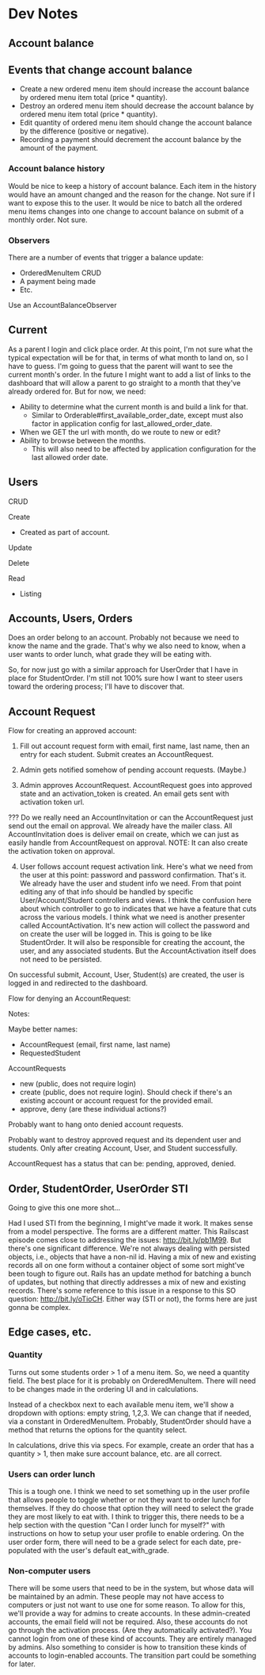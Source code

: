 Dev Notes
=========

Account balance
---------------

## Events that change account balance

  - Create a new ordered menu item should increase the account balance by
    ordered menu item total (price * quantity).
  - Destroy an ordered menu item should decrease the account balance by
    ordered menu item total (price * quantity).
  - Edit quantity of ordered menu item should change the account balance by the
    difference (positive or negative).
  - Recording a payment should decrement the account balance by the amount of
    the payment.

### Account balance history

Would be nice to keep a history of account balance. Each item in the history
would have an amount changed and the reason for the change. Not sure if I want
to expose this to the user. It would be nice to batch all the ordered menu
items changes into one change to account balance on submit of a monthly order.
Not sure.

### Observers

There are a number of events that trigger a balance update:

  - OrderedMenuItem CRUD
  - A payment being made
  - Etc.

Use an AccountBalanceObserver

Current
-------

As a parent I login and click place order. At this point, I'm not sure what the
typical expectation will be for that, in terms of what month to land on, so I
have to guess. I'm going to guess that the parent will want to see the current
month's order. In the future I might want to add a list of links to the
dashboard that will allow a parent to go straight to a month that they've
already ordered for. But for now, we need:

* Ability to determine what the current month is and build a link for that.
  - Similar to Orderable#first_available_order_date, except must also factor in
  application config for last_allowed_order_date.
* When we GET the url with month, do we route to new or edit?
* Ability to browse between the months.
  - This will also need to be affected by application configuration for the
  last allowed order date.

Users
-----

CRUD

Create
  - Created as part of account.

Update

Delete

Read
  - Listing

Accounts, Users, Orders
-----------------------

Does an order belong to an account. Probably not because we need to know the
name and the grade. That's why we also need to know, when a user wants to
order lunch, what grade they will be eating with.

So, for now just go with a similar approach for UserOrder that I have in place
for StudentOrder. I'm still not 100% sure how I want to steer users toward the
ordering process; I'll have to discover that.

Account Request
---------------

Flow for creating an approved account:

1) Fill out account request form with email, first name, last name, then an
entry for each student. Submit creates an AccountRequest.

2) Admin gets notified somehow of pending account requests. (Maybe.)

3) Admin approves AccountRequest. AccountRequest goes into approved state and
an activation_token is created. An email
gets sent with activation token url.

  ??? Do we really need an AccountInvitation or can the AccountRequest just
  send out the email on approval. We already have the mailer class. All
  AccountInvitation does is deliver email on create, which we can just as
  easily handle from AccountRequest on approval. NOTE: It can also create the
  activation token on approval.

4) User follows account request activation link. Here's what we need from the
user at this point: password and password confirmation. That's it. We already
have the user and student info we need. From that point editing any of that
info should be handled by specific User/Account/Student controllers and views.
I think the confusion here about which controller to go to indicates that we
have a feature that cuts across the various models. I think what we need is
another presenter called AccountActivation. It's new action will collect the
password and on create the user will be logged in. This is going to be like
StudentOrder. It will also be responsible for creating the account, the user,
and any associated students. But the AccountActivation itself does not need
to be persisted.


On
successful submit, Account, User, Student(s) are created, the user is logged
in and redirected to the dashboard.

Flow for denying an AccountRequest:

Notes:

Maybe better names:
- AccountRequest (email, first name, last name)
- RequestedStudent

AccountRequests
- new (public, does not require login)
- create (public, does not require login). Should check if there's an existing
  account or account request for the provided email.
- approve, deny (are these individual actions?)

Probably want to hang onto denied account requests.

Probably want to destroy approved request and its dependent user and students.
Only after creating Account, User, and Student successfully.

AccountRequest has a status that can be: pending, approved, denied.


Order, StudentOrder, UserOrder STI
----------------------------------

Going to give this one more shot...

Had I used STI from the beginning, I might've made it work. It makes sense from
a model perspective. The forms are a different matter. This Railscast episode
comes close to addressing the issues: http://bit.ly/pb1M99. But there's one
significant difference. We're not always dealing with persisted objects, i.e.,
objects that have a non-nil id. Having a mix of new and existing records all on
one form without a container object of some sort might've been tough to figure
out. Rails has an update method for batching a bunch of updates, but nothing
that directly addresses a mix of new and existing records. There's some
reference to this issue in a response to this SO question:
http://bit.ly/oTioCH. Either way (STI or not), the forms here are just gonna be
complex.

Edge cases, etc.
----------------

### Quantity

Turns out some students order > 1 of a menu item. So, we need a quantity field.
The best place for it is probably on OrderedMenuItem. There will need to be
changes made in the ordering UI and in calculations.

Instead of a checkbox next
to each available menu item, we'll show a dropdown with options: empty string,
1,2,3. We can change that if needed, via a constant in OrderedMenuItem.
Probably, StudentOrder should have a method that returns the options for the
quantity select.

In calculations, drive this via specs. For example, create an order that has a
quantity > 1, then make sure account balance, etc. are all correct.

### Users can order lunch

This is a tough one. I think we need to set something up in the user profile
that allows people to toggle whether or not they want to order lunch for
themselves. If they do choose that option they will need to select the grade
they are most likely to eat with. I think to trigger this, there needs to be a
help section with the question "Can I order lunch for myself?" with
instructions on how to setup your user profile to enable ordering. On the
user order form, there will need to be a grade select for each date,
pre-populated with the user's default eat_with_grade.

### Non-computer users

There will be some users that need to be in the system, but whose data will be
maintained by an admin. These people may not have access to computers or just
not want to use one for some reason. To allow for this, we'll provide a way
for admins to create accounts. In these admin-created accounts, the email field
will not be required. Also, these accounts do not go through the activation
process. (Are they automatically activated?). You cannot login from one of
these kind of accounts. They are entirely managed by admins. Also something to
consider is how to transition these kinds of accounts to login-enabled
accounts. The transition part could be something for later.

